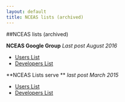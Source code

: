 ```yaml
---
layout: default
title: NCEAS lists (archived)
---
```


##NCEAS lists (archived)

**NCEAS Google Group**
_Last post August 2016_

* [Users List](https://groups.google.com/a/admb-project.org/d/forum/users)
* [Developers List](https://groups.google.com/a/admb-project.org/d/forum/developers)

**NCEAS Lists serve **
_last post March 2015_

* [Users List](http://lists.admb-project.org/pipermail/users/)
* [Developers List](http://lists.admb-project.org/pipermail/developers/)
